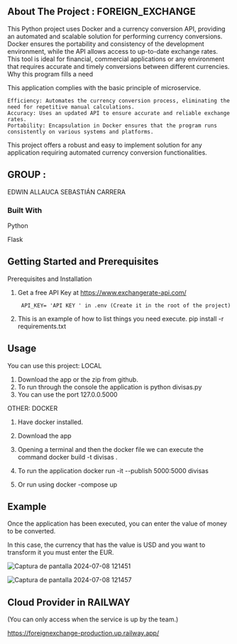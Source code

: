 

<!-- ABOUT THE PROJECT -->
## About The Project : FOREIGN_EXCHANGE

This Python project uses Docker and a currency conversion API, providing an automated and scalable solution for performing currency conversions. Docker ensures the portability and consistency of the development environment, while the API allows access to up-to-date exchange rates. This tool is ideal for financial, commercial applications or any environment that requires accurate and timely conversions between different currencies.
Why this program fills a need

This application complies with the basic principle of microservice.

    Efficiency: Automates the currency conversion process, eliminating the need for repetitive manual calculations.
    Accuracy: Uses an updated API to ensure accurate and reliable exchange rates.
    Portability: Encapsulation in Docker ensures that the program runs consistently on various systems and platforms.

This project offers a robust and easy to implement solution for any application requiring automated currency conversion functionalities.





## GROUP :
EDWIN ALLAUCA
SEBASTIÁN CARRERA

### Built With
Python

Flask



## Getting Started and Prerequisites
Prerequisites and Installation

1. Get a free API Key at  https://www.exchangerate-api.com/

        API_KEY= 'API KEY ' in .env (Create it in the root of the project)

2. This is an example of how to list things you need execute.
    pip install -r requirements.txt




<!-- USAGE EXAMPLES -->

## Usage

You can use this project: LOCAL
1. Download the app or the zip from github.
2. To run through the console the application is python divisas.py
3. You can use the port 127.0.0.5000


OTHER: DOCKER

1. Have docker installed.
   
2. Download the app

3. Opening a terminal and then the docker file we can execute the command docker build -t divisas .

4. To run the application
       docker run -it --publish 5000:5000 divisas

6. Or run using
       docker -compose up

## Example

Once the application has been executed, you can enter the value of money to be converted.

In this case, the currency that has the value is USD and you want to transform it you must enter the EUR.

![Captura de pantalla 2024-07-08 121451](https://github.com/EAllaucaD/foreign_exchange/assets/135485982/24d04343-cd38-4f7c-951e-63751b1f401a)


![Captura de pantalla 2024-07-08 121457](https://github.com/EAllaucaD/foreign_exchange/assets/135485982/1b8aa2bd-e924-426c-a906-4894f1cd5763)


## Cloud Provider in RAILWAY
(You can only access when the service is up by the team.)

https://foreignexchange-production.up.railway.app/



